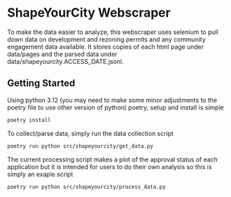 # ShapeYourCity Webscraper

To make the data easier to analyze, this webscraper uses selenium to pull down data on development and rezoning permits and any community engagement data available. It stores copies of each html page under data/pages and the parsed data under data/shapeyourcity.ACCESS_DATE.jsonl.

## Getting Started

Using python 3.12 (you may need to make some minor adjustments to the poetry file to use other version of python) poetry, setup and install is simple

```bash
poetry install
```

To collect/parse data, simply run the data collection script

```bash
poetry run python src/shapeyourcity/get_data.py
```

The current processing script makes a plot of the approval status of each application but it is intended for users to do their own analysis so this is simply an exaple script

```bash
poetry run python src/shapeyourcity/process_data.py
```
